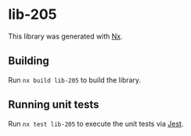 # lib-205

This library was generated with [Nx](https://nx.dev).

## Building

Run `nx build lib-205` to build the library.

## Running unit tests

Run `nx test lib-205` to execute the unit tests via [Jest](https://jestjs.io).
